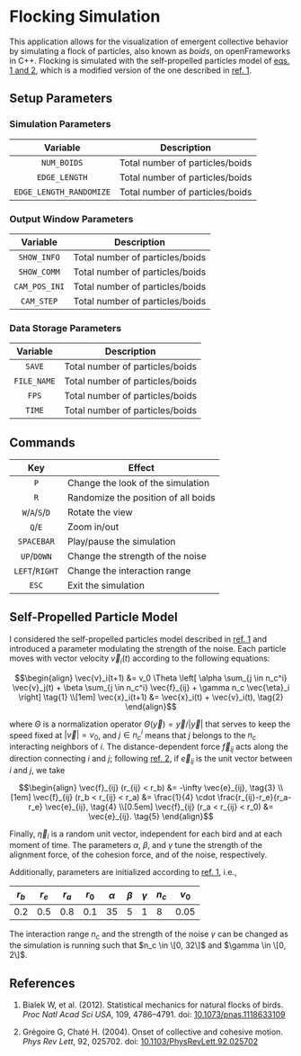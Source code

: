 # Flocking Simulation

This application allows for the visualization of emergent collective behavior by simulating a flock of particles, also known as _boids_, on openFrameworks in C++. Flocking is simulated with the self-propelled particles model of [eqs. 1 and 2](#eqs), which is a modified version of the one described in [ref. 1](#ref).

<!--- Mention periodic boundary conditions with unit cell as a cube --->

## Setup Parameters

### Simulation Parameters

| Variable | Description |
| :-: | - |
| <code>NUM_BOIDS</code> | Total number of particles/boids |
| <code>EDGE_LENGTH</code> | Total number of particles/boids |
| <code>EDGE_LENGTH_RANDOMIZE</code> | Total number of particles/boids |

### Output Window Parameters

| Variable | Description |
| :-: | - |
| <code>SHOW_INFO</code> | Total number of particles/boids |
| <code>SHOW_COMM</code> | Total number of particles/boids |
| <code>CAM_POS_INI</code> | Total number of particles/boids |
| <code>CAM_STEP</code> | Total number of particles/boids |

### Data Storage Parameters

| Variable | Description |
| :-: | - |
| <code>SAVE</code> | Total number of particles/boids |
| <code>FILE_NAME</code> | Total number of particles/boids |
| <code>FPS</code> | Total number of particles/boids |
| <code>TIME</code> | Total number of particles/boids |

## Commands

| Key                                                         | Effect                              |
| :-:                                                         | -                                   |
| <code>P</code>                                              | Change the look of the simulation   |
| <code>R</code>                                              | Randomize the position of all boids |
| <code>W</code>/<code>A</code>/<code>S</code>/<code>D</code> | Rotate the view                     |
| <code>Q</code>/<code>E</code>                               | Zoom in/out                         |
| <code>SPACEBAR</code>                                       | Play/pause the simulation           |
| <code>UP</code>/<code>DOWN</code>                           | Change the strength of the noise    |
| <code>LEFT</code>/<code>RIGHT</code>                        | Change the interaction range        |
| <code>ESC</code>                                            | Exit the simulation                 |

## Self-Propelled Particle Model

I considered the self-propelled particles model described in [ref. 1](#ref) and introduced a parameter modulating the strength of the noise. Each particle moves with vector velocity $\vec{v}_i(t)$ according to the following equations:

<a id="eqs"/></a>
```math
\begin{align}
\vec{v}_i(t+1) &= v_0 \Theta \left[ \alpha \sum_{j \in n_c^i} \vec{v}_j(t) + \beta \sum_{j \in n_c^i} \vec{f}_{ij} + \gamma n_c \vec{\eta}_i \right] \tag{1} \\[1em]
\vec{x}_i(t+1) &= \vec{x}_i(t) + \vec{v}_i(t), \tag{2}
\end{align}
```

where $\Theta$ is a normalization operator $\Theta(\vec{y}) = \vec{y} / |\vec{y}|$ that serves to keep the speed fixed at $|\vec{v}| = v_0$, and $j \in n_c^i$ means that $j$ belongs to the $n_c$ interacting neighbors of $i$. The distance-dependent force $\vec{f}_ {ij}$ acts along the direction connecting $i$ and $j$; following [ref. 2](#ref), if $\vec{e}_ {ij}$ is the unit vector between $i$ and $j$, we take

```math
\begin{align}
\vec{f}_{ij} (r_{ij} < r_b) &= -\infty \vec{e}_{ij}, \tag{3} \\[1em]
\vec{f}_{ij} (r_b < r_{ij} < r_a) &= \frac{1}{4} \cdot \frac{r_{ij}-r_e}{r_a-r_e} \vec{e}_{ij}, \tag{4} \\[0.5em]
\vec{f}_{ij} (r_a < r_{ij} < r_0) &= \vec{e}_{ij}. \tag{5}
\end{align}
```

Finally, $\vec{\eta}_i$ is a random unit vector, independent for each bird and at each moment of time. The parameters $\alpha$, $\beta$, and $\gamma$ tune the strength of the alignment force, of the cohesion force, and of the noise, respectively.

Additionally, parameters are initialized according to [ref. 1](#ref), i.e.,

| $r_b$ | $r_e$ | $r_a$ | $r_0$ | $\alpha$ | $\beta$ | $\gamma$ | $n_c$ | $v_0$ |
| ----- | ----- | ----- | ----- | -------- | ------- | -------- | ----- | ----- |
| 0.2   | 0.5   | 0.8   | 0.1   | 35       | 5       | 1        | 8     | 0.05  |

The interaction range $n_c$ and the strength of the noise $\gamma$ can be changed as the simulation is running such that $n_c \in \[0, 32\]$ and $\gamma \in \[0, 2\]$.

## <a id="ref"/></a> References

1. Bialek W, et al. (2012). Statistical mechanics for natural flocks of birds. _Proc Natl Acad Sci USA_, 109, 4786–4791. doi: [10.1073/pnas.1118633109](https://doi.org/10.1073/pnas.1118633109)
   
2. Grégoire G, Chaté H. (2004). Onset of collective and cohesive motion. _Phys Rev Lett_, 92, 025702. doi: [10.1103/PhysRevLett.92.025702](https://doi.org/10.1103/PhysRevLett.92.025702)
